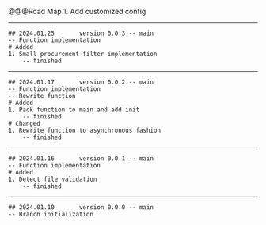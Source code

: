@@@Road Map
	1. Add customized config

---
	## 2024.01.25		version 0.0.3 -- main
	-- Function implementation
	# Added
	1. Small procurement filter implementation
		-- finished
---
	## 2024.01.17		version 0.0.2 -- main
	-- Function implementation
	-- Rewrite function
	# Added
	1. Pack function to main and add init
		-- finished
	# Changed
	1. Rewrite function to asynchronous fashion
		-- finished
---
	## 2024.01.16		version 0.0.1 -- main
	-- Function implementation
	# Added
	1. Detect file validation
		-- finished
		
---
	## 2024.01.10		version 0.0.0 -- main
	-- Branch initialization